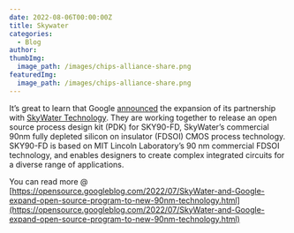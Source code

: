 ```yaml
---
date: 2022-08-06T00:00:00Z
title: Skywater
categories:
  - Blog
author: 
thumbImg:
  image_path: /images/chips-alliance-share.png
featuredImg:
  image_path: /images/chips-alliance-share.png
---
```


It’s great to learn that Google [announced](https://www.skywatertechnology.com/skywater-receives-funding-from-dod-partners-with-google-to-facilitate-open-source-design-for-its-new-90-nm-technology-offering/) the expansion of its partnership with [SkyWater Technology](https://www.skywatertechnology.com/). They are working together to release an open source process design kit (PDK) for SKY90-FD, SkyWater’s commercial 90nm fully depleted silicon on insulator (FDSOI) CMOS process technology. SKY90-FD is based on MIT Lincoln Laboratory’s 90 nm commercial FDSOI technology, and enables designers to create complex integrated circuits for a diverse range of applications.

You can read more @ [https://opensource.googleblog.com/2022/07/SkyWater-and-Google-expand-open-source-program-to-new-90nm-technology.html](https://opensource.googleblog.com/2022/07/SkyWater-and-Google-expand-open-source-program-to-new-90nm-technology.html)